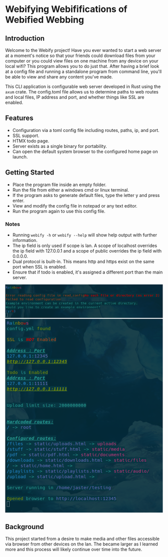# Webifying Webififications of Webified Webbing

## Introduction
Welcome to the Webify project!
Have you ever wanted to start a web server at a moment's notice so that your friends could download files from your computer or you could view files on one machine from any device on your local wifi?
This program allows you to do just that. After having a brief look at a config file and running a standalone program from command line, you'll be able to view and share any content you've made.

This CLI application is configurable web server developed in Rust using the `axum` crate.
The config.toml file allows us to determine paths to web routes and local files, IP address and port, and whether things like SSL are enabled.

## Features
- Configuration via a toml config file including routes, paths, ip, and port.
- SSL support.
- HTMX todo page.
- Server exists as a single binary for portability.
- Can open the default system browser to the configured home page on launch.

## Getting Started
- Place the program file inside an empty folder.
- Run the file from either a windows cmd or linux terminal.
- If the program asks to generate default files, type the letter y and press enter.
- View and modify the config file in notepad or any text editor.
- Run the program again to use this config file.

### Notes
- Running `webify -h` or `webify --help` will show help output with further information.
- The ip field is only used if scope is lan. A scope of localhost overrides the ip field with 127.0.0.1 and a scope of public overrides the ip field with 0.0.0.0.
- Dual protocol is built-in. This means http and https exist on the same port when SSL is enabled.
- Ensure that if todo is enabled, it's assigned a different port than the main server.

![screenshot](https://github.com/archification/webify/blob/main/images/noconfig.png)
![screenshot](https://github.com/archification/webify/blob/main/images/running.png)

## Background
This project started from a desire to make media and other files accessible via browser from other devices on the lan.
The became larger as I learned more and this process will likely continue over time into the future.
